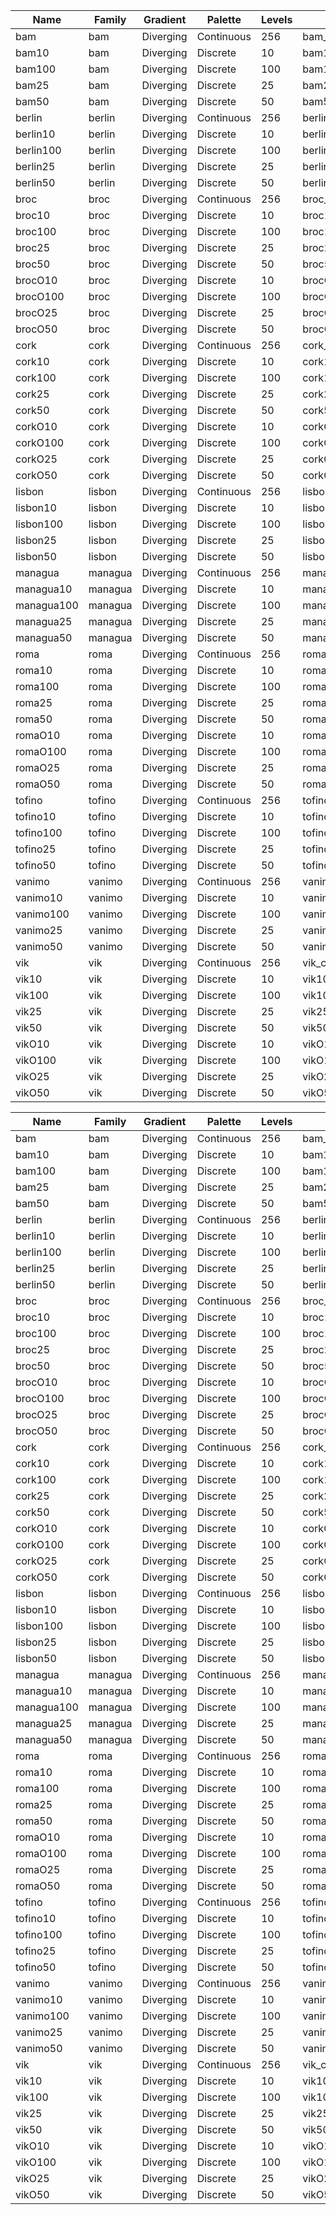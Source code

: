 
|Name        |Family      |Gradient            |Palette       |Levels |Colorbar                 |
|------------|------------|--------------------|--------------|-------|-------------------------|
|bam         |bam         |Diverging           |Continuous    | 256   |bam_colorbar.ppm         |
|bam10       |bam         |Diverging           |Discrete      |  10   |bam10_colorbar.ppm       |
|bam100      |bam         |Diverging           |Discrete      | 100   |bam100_colorbar.ppm      |
|bam25       |bam         |Diverging           |Discrete      |  25   |bam25_colorbar.ppm       |
|bam50       |bam         |Diverging           |Discrete      |  50   |bam50_colorbar.ppm       |
|berlin      |berlin      |Diverging           |Continuous    | 256   |berlin_colorbar.ppm      |
|berlin10    |berlin      |Diverging           |Discrete      |  10   |berlin10_colorbar.ppm    |
|berlin100   |berlin      |Diverging           |Discrete      | 100   |berlin100_colorbar.ppm   |
|berlin25    |berlin      |Diverging           |Discrete      |  25   |berlin25_colorbar.ppm    |
|berlin50    |berlin      |Diverging           |Discrete      |  50   |berlin50_colorbar.ppm    |
|broc        |broc        |Diverging           |Continuous    | 256   |broc_colorbar.ppm        |
|broc10      |broc        |Diverging           |Discrete      |  10   |broc10_colorbar.ppm      |
|broc100     |broc        |Diverging           |Discrete      | 100   |broc100_colorbar.ppm     |
|broc25      |broc        |Diverging           |Discrete      |  25   |broc25_colorbar.ppm      |
|broc50      |broc        |Diverging           |Discrete      |  50   |broc50_colorbar.ppm      |
|brocO10     |broc        |Diverging           |Discrete      |  10   |brocO10_colorbar.ppm     |
|brocO100    |broc        |Diverging           |Discrete      | 100   |brocO100_colorbar.ppm    |
|brocO25     |broc        |Diverging           |Discrete      |  25   |brocO25_colorbar.ppm     |
|brocO50     |broc        |Diverging           |Discrete      |  50   |brocO50_colorbar.ppm     |
|cork        |cork        |Diverging           |Continuous    | 256   |cork_colorbar.ppm        |
|cork10      |cork        |Diverging           |Discrete      |  10   |cork10_colorbar.ppm      |
|cork100     |cork        |Diverging           |Discrete      | 100   |cork100_colorbar.ppm     |
|cork25      |cork        |Diverging           |Discrete      |  25   |cork25_colorbar.ppm      |
|cork50      |cork        |Diverging           |Discrete      |  50   |cork50_colorbar.ppm      |
|corkO10     |cork        |Diverging           |Discrete      |  10   |corkO10_colorbar.ppm     |
|corkO100    |cork        |Diverging           |Discrete      | 100   |corkO100_colorbar.ppm    |
|corkO25     |cork        |Diverging           |Discrete      |  25   |corkO25_colorbar.ppm     |
|corkO50     |cork        |Diverging           |Discrete      |  50   |corkO50_colorbar.ppm     |
|lisbon      |lisbon      |Diverging           |Continuous    | 256   |lisbon_colorbar.ppm      |
|lisbon10    |lisbon      |Diverging           |Discrete      |  10   |lisbon10_colorbar.ppm    |
|lisbon100   |lisbon      |Diverging           |Discrete      | 100   |lisbon100_colorbar.ppm   |
|lisbon25    |lisbon      |Diverging           |Discrete      |  25   |lisbon25_colorbar.ppm    |
|lisbon50    |lisbon      |Diverging           |Discrete      |  50   |lisbon50_colorbar.ppm    |
|managua     |managua     |Diverging           |Continuous    | 256   |managua_colorbar.ppm     |
|managua10   |managua     |Diverging           |Discrete      |  10   |managua10_colorbar.ppm   |
|managua100  |managua     |Diverging           |Discrete      | 100   |managua100_colorbar.ppm  |
|managua25   |managua     |Diverging           |Discrete      |  25   |managua25_colorbar.ppm   |
|managua50   |managua     |Diverging           |Discrete      |  50   |managua50_colorbar.ppm   |
|roma        |roma        |Diverging           |Continuous    | 256   |roma_colorbar.ppm        |
|roma10      |roma        |Diverging           |Discrete      |  10   |roma10_colorbar.ppm      |
|roma100     |roma        |Diverging           |Discrete      | 100   |roma100_colorbar.ppm     |
|roma25      |roma        |Diverging           |Discrete      |  25   |roma25_colorbar.ppm      |
|roma50      |roma        |Diverging           |Discrete      |  50   |roma50_colorbar.ppm      |
|romaO10     |roma        |Diverging           |Discrete      |  10   |romaO10_colorbar.ppm     |
|romaO100    |roma        |Diverging           |Discrete      | 100   |romaO100_colorbar.ppm    |
|romaO25     |roma        |Diverging           |Discrete      |  25   |romaO25_colorbar.ppm     |
|romaO50     |roma        |Diverging           |Discrete      |  50   |romaO50_colorbar.ppm     |
|tofino      |tofino      |Diverging           |Continuous    | 256   |tofino_colorbar.ppm      |
|tofino10    |tofino      |Diverging           |Discrete      |  10   |tofino10_colorbar.ppm    |
|tofino100   |tofino      |Diverging           |Discrete      | 100   |tofino100_colorbar.ppm   |
|tofino25    |tofino      |Diverging           |Discrete      |  25   |tofino25_colorbar.ppm    |
|tofino50    |tofino      |Diverging           |Discrete      |  50   |tofino50_colorbar.ppm    |
|vanimo      |vanimo      |Diverging           |Continuous    | 256   |vanimo_colorbar.ppm      |
|vanimo10    |vanimo      |Diverging           |Discrete      |  10   |vanimo10_colorbar.ppm    |
|vanimo100   |vanimo      |Diverging           |Discrete      | 100   |vanimo100_colorbar.ppm   |
|vanimo25    |vanimo      |Diverging           |Discrete      |  25   |vanimo25_colorbar.ppm    |
|vanimo50    |vanimo      |Diverging           |Discrete      |  50   |vanimo50_colorbar.ppm    |
|vik         |vik         |Diverging           |Continuous    | 256   |vik_colorbar.ppm         |
|vik10       |vik         |Diverging           |Discrete      |  10   |vik10_colorbar.ppm       |
|vik100      |vik         |Diverging           |Discrete      | 100   |vik100_colorbar.ppm      |
|vik25       |vik         |Diverging           |Discrete      |  25   |vik25_colorbar.ppm       |
|vik50       |vik         |Diverging           |Discrete      |  50   |vik50_colorbar.ppm       |
|vikO10      |vik         |Diverging           |Discrete      |  10   |vikO10_colorbar.ppm      |
|vikO100     |vik         |Diverging           |Discrete      | 100   |vikO100_colorbar.ppm     |
|vikO25      |vik         |Diverging           |Discrete      |  25   |vikO25_colorbar.ppm      |
|vikO50      |vik         |Diverging           |Discrete      |  50   |vikO50_colorbar.ppm      |


|Name        |Family      |Gradient            |Palette       |Levels |Colorbar                 |
|------------|------------|--------------------|--------------|-------|-------------------------|
|bam         |bam         |Diverging           |Continuous    | 256   |bam_colorbar.ppm         |
|bam10       |bam         |Diverging           |Discrete      |  10   |bam10_colorbar.ppm       |
|bam100      |bam         |Diverging           |Discrete      | 100   |bam100_colorbar.ppm      |
|bam25       |bam         |Diverging           |Discrete      |  25   |bam25_colorbar.ppm       |
|bam50       |bam         |Diverging           |Discrete      |  50   |bam50_colorbar.ppm       |
|berlin      |berlin      |Diverging           |Continuous    | 256   |berlin_colorbar.ppm      |
|berlin10    |berlin      |Diverging           |Discrete      |  10   |berlin10_colorbar.ppm    |
|berlin100   |berlin      |Diverging           |Discrete      | 100   |berlin100_colorbar.ppm   |
|berlin25    |berlin      |Diverging           |Discrete      |  25   |berlin25_colorbar.ppm    |
|berlin50    |berlin      |Diverging           |Discrete      |  50   |berlin50_colorbar.ppm    |
|broc        |broc        |Diverging           |Continuous    | 256   |broc_colorbar.ppm        |
|broc10      |broc        |Diverging           |Discrete      |  10   |broc10_colorbar.ppm      |
|broc100     |broc        |Diverging           |Discrete      | 100   |broc100_colorbar.ppm     |
|broc25      |broc        |Diverging           |Discrete      |  25   |broc25_colorbar.ppm      |
|broc50      |broc        |Diverging           |Discrete      |  50   |broc50_colorbar.ppm      |
|brocO10     |broc        |Diverging           |Discrete      |  10   |brocO10_colorbar.ppm     |
|brocO100    |broc        |Diverging           |Discrete      | 100   |brocO100_colorbar.ppm    |
|brocO25     |broc        |Diverging           |Discrete      |  25   |brocO25_colorbar.ppm     |
|brocO50     |broc        |Diverging           |Discrete      |  50   |brocO50_colorbar.ppm     |
|cork        |cork        |Diverging           |Continuous    | 256   |cork_colorbar.ppm        |
|cork10      |cork        |Diverging           |Discrete      |  10   |cork10_colorbar.ppm      |
|cork100     |cork        |Diverging           |Discrete      | 100   |cork100_colorbar.ppm     |
|cork25      |cork        |Diverging           |Discrete      |  25   |cork25_colorbar.ppm      |
|cork50      |cork        |Diverging           |Discrete      |  50   |cork50_colorbar.ppm      |
|corkO10     |cork        |Diverging           |Discrete      |  10   |corkO10_colorbar.ppm     |
|corkO100    |cork        |Diverging           |Discrete      | 100   |corkO100_colorbar.ppm    |
|corkO25     |cork        |Diverging           |Discrete      |  25   |corkO25_colorbar.ppm     |
|corkO50     |cork        |Diverging           |Discrete      |  50   |corkO50_colorbar.ppm     |
|lisbon      |lisbon      |Diverging           |Continuous    | 256   |lisbon_colorbar.ppm      |
|lisbon10    |lisbon      |Diverging           |Discrete      |  10   |lisbon10_colorbar.ppm    |
|lisbon100   |lisbon      |Diverging           |Discrete      | 100   |lisbon100_colorbar.ppm   |
|lisbon25    |lisbon      |Diverging           |Discrete      |  25   |lisbon25_colorbar.ppm    |
|lisbon50    |lisbon      |Diverging           |Discrete      |  50   |lisbon50_colorbar.ppm    |
|managua     |managua     |Diverging           |Continuous    | 256   |managua_colorbar.ppm     |
|managua10   |managua     |Diverging           |Discrete      |  10   |managua10_colorbar.ppm   |
|managua100  |managua     |Diverging           |Discrete      | 100   |managua100_colorbar.ppm  |
|managua25   |managua     |Diverging           |Discrete      |  25   |managua25_colorbar.ppm   |
|managua50   |managua     |Diverging           |Discrete      |  50   |managua50_colorbar.ppm   |
|roma        |roma        |Diverging           |Continuous    | 256   |roma_colorbar.ppm        |
|roma10      |roma        |Diverging           |Discrete      |  10   |roma10_colorbar.ppm      |
|roma100     |roma        |Diverging           |Discrete      | 100   |roma100_colorbar.ppm     |
|roma25      |roma        |Diverging           |Discrete      |  25   |roma25_colorbar.ppm      |
|roma50      |roma        |Diverging           |Discrete      |  50   |roma50_colorbar.ppm      |
|romaO10     |roma        |Diverging           |Discrete      |  10   |romaO10_colorbar.ppm     |
|romaO100    |roma        |Diverging           |Discrete      | 100   |romaO100_colorbar.ppm    |
|romaO25     |roma        |Diverging           |Discrete      |  25   |romaO25_colorbar.ppm     |
|romaO50     |roma        |Diverging           |Discrete      |  50   |romaO50_colorbar.ppm     |
|tofino      |tofino      |Diverging           |Continuous    | 256   |tofino_colorbar.ppm      |
|tofino10    |tofino      |Diverging           |Discrete      |  10   |tofino10_colorbar.ppm    |
|tofino100   |tofino      |Diverging           |Discrete      | 100   |tofino100_colorbar.ppm   |
|tofino25    |tofino      |Diverging           |Discrete      |  25   |tofino25_colorbar.ppm    |
|tofino50    |tofino      |Diverging           |Discrete      |  50   |tofino50_colorbar.ppm    |
|vanimo      |vanimo      |Diverging           |Continuous    | 256   |vanimo_colorbar.ppm      |
|vanimo10    |vanimo      |Diverging           |Discrete      |  10   |vanimo10_colorbar.ppm    |
|vanimo100   |vanimo      |Diverging           |Discrete      | 100   |vanimo100_colorbar.ppm   |
|vanimo25    |vanimo      |Diverging           |Discrete      |  25   |vanimo25_colorbar.ppm    |
|vanimo50    |vanimo      |Diverging           |Discrete      |  50   |vanimo50_colorbar.ppm    |
|vik         |vik         |Diverging           |Continuous    | 256   |vik_colorbar.ppm         |
|vik10       |vik         |Diverging           |Discrete      |  10   |vik10_colorbar.ppm       |
|vik100      |vik         |Diverging           |Discrete      | 100   |vik100_colorbar.ppm      |
|vik25       |vik         |Diverging           |Discrete      |  25   |vik25_colorbar.ppm       |
|vik50       |vik         |Diverging           |Discrete      |  50   |vik50_colorbar.ppm       |
|vikO10      |vik         |Diverging           |Discrete      |  10   |vikO10_colorbar.ppm      |
|vikO100     |vik         |Diverging           |Discrete      | 100   |vikO100_colorbar.ppm     |
|vikO25      |vik         |Diverging           |Discrete      |  25   |vikO25_colorbar.ppm      |
|vikO50      |vik         |Diverging           |Discrete      |  50   |vikO50_colorbar.ppm      |

